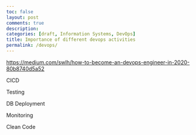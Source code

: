 ```yaml
---
toc: false
layout: post
comments: true
description:
categories: [draft, Information Systems, DevOps]
title: Importance of different devops activities
permalink: /devops/
---
```


https://medium.com/swlh/how-to-become-an-devops-engineer-in-2020-80b8740d5a52

CICD

Testing


DB Deployment

Monitoring

Clean Code
